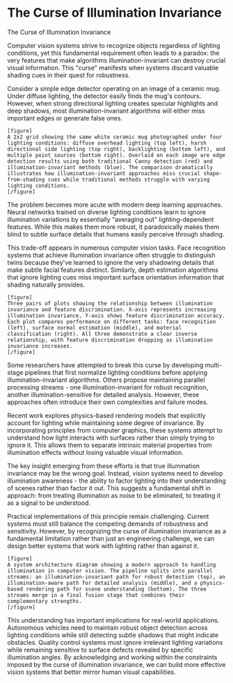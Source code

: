 # The Curse of Illumination Invariance

The Curse of Illumination Invariance

Computer vision systems strive to recognize objects regardless of lighting conditions, yet this fundamental requirement often leads to a paradox: the very features that make algorithms illumination-invariant can destroy crucial visual information. This "curse" manifests when systems discard valuable shading cues in their quest for robustness.

Consider a simple edge detector operating on an image of a ceramic mug. Under diffuse lighting, the detector easily finds the mug's contours. However, when strong directional lighting creates specular highlights and deep shadows, most illumination-invariant algorithms will either miss important edges or generate false ones.

```
[figure]
A 2x2 grid showing the same white ceramic mug photographed under four lighting conditions: diffuse overhead lighting (top left), harsh directional side lighting (top right), backlighting (bottom left), and multiple point sources (bottom right). Overlaid on each image are edge detection results using both traditional Canny detection (red) and illumination-invariant methods (blue). The comparison dramatically illustrates how illumination-invariant approaches miss crucial shape-from-shading cues while traditional methods struggle with varying lighting conditions.
[/figure]
```

The problem becomes more acute with modern deep learning approaches. Neural networks trained on diverse lighting conditions learn to ignore illumination variations by essentially "averaging out" lighting-dependent features. While this makes them more robust, it paradoxically makes them blind to subtle surface details that humans easily perceive through shading.

This trade-off appears in numerous computer vision tasks. Face recognition systems that achieve illumination invariance often struggle to distinguish twins because they've learned to ignore the very shadowing details that make subtle facial features distinct. Similarly, depth estimation algorithms that ignore lighting cues miss important surface orientation information that shading naturally provides.

```
[figure]
Three pairs of plots showing the relationship between illumination invariance and feature discrimination. X-axis represents increasing illumination invariance, Y-axis shows feature discrimination accuracy. Each plot compares performance on different tasks: face recognition (left), surface normal estimation (middle), and material classification (right). All three demonstrate a clear inverse relationship, with feature discrimination dropping as illumination invariance increases.
[/figure]
```

Some researchers have attempted to break this curse by developing multi-stage pipelines that first normalize lighting conditions before applying illumination-invariant algorithms. Others propose maintaining parallel processing streams - one illumination-invariant for robust recognition, another illumination-sensitive for detailed analysis. However, these approaches often introduce their own complexities and failure modes.

Recent work explores physics-based rendering models that explicitly account for lighting while maintaining some degree of invariance. By incorporating principles from computer graphics, these systems attempt to understand how light interacts with surfaces rather than simply trying to ignore it. This allows them to separate intrinsic material properties from illumination effects without losing valuable visual information.

The key insight emerging from these efforts is that true illumination invariance may be the wrong goal. Instead, vision systems need to develop illumination awareness - the ability to factor lighting into their understanding of scenes rather than factor it out. This suggests a fundamental shift in approach: from treating illumination as noise to be eliminated, to treating it as a signal to be understood.

Practical implementations of this principle remain challenging. Current systems must still balance the competing demands of robustness and sensitivity. However, by recognizing the curse of illumination invariance as a fundamental limitation rather than just an engineering challenge, we can design better systems that work with lighting rather than against it.

```
[figure]
A system architecture diagram showing a modern approach to handling illumination in computer vision. The pipeline splits into parallel streams: an illumination-invariant path for robust detection (top), an illumination-aware path for detailed analysis (middle), and a physics-based rendering path for scene understanding (bottom). The three streams merge in a final fusion stage that combines their complementary strengths.
[/figure]
```

This understanding has important implications for real-world applications. Autonomous vehicles need to maintain robust object detection across lighting conditions while still detecting subtle shadows that might indicate obstacles. Quality control systems must ignore irrelevant lighting variations while remaining sensitive to surface defects revealed by specific illumination angles. By acknowledging and working within the constraints imposed by the curse of illumination invariance, we can build more effective vision systems that better mirror human visual capabilities.